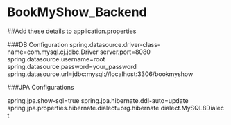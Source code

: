 ﻿# BookMyShow_Backend

 ##Add these details to application.properties
 
###DB Configuration
spring.datasource.driver-class-name=com.mysql.cj.jdbc.Driver
server.port=8080
spring.datasource.username=root
spring.datasource.password=your_password
spring.datasource.url=jdbc:mysql://localhost:3306/bookmyshow

###JPA Configurations

spring.jpa.show-sql=true
spring.jpa.hibernate.ddl-auto=update
spring.jpa.properties.hibernate.dialect=org.hibernate.dialect.MySQL8Dialect





